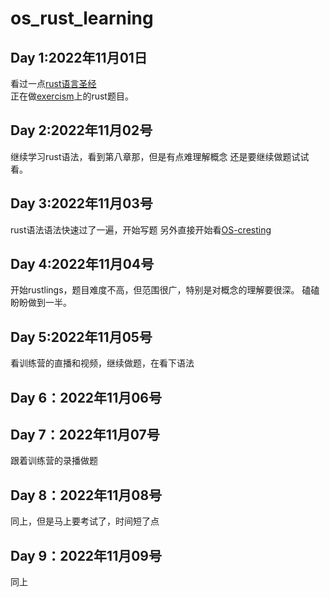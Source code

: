 # os_rust_learning
## Day 1:2022年11月01日
看过一点[rust语言圣经](https://course.rs/about-book.html)  
正在做[exercism](https://exercism.org/)上的rust题目。
## Day 2:2022年11月02号
继续学习rust语法，看到第八章那，但是有点难理解概念
还是要继续做题试试看。
## Day 3:2022年11月03号
rust语法语法快速过了一遍，开始写题
另外直接开始看[OS-cresting](https://rcore-os.cn/rCore-Tutorial-Book-v3/)
## Day 4:2022年11月04号
开始rustlings，题目难度不高，但范围很广，特别是对概念的理解要很深。
磕磕盼盼做到一半。
## Day 5:2022年11月05号
看训练营的直播和视频，继续做题，在看下语法
## Day 6：2022年11月06号

## Day 7：2022年11月07号
跟着训练营的录播做题
## Day 8：2022年11月08号
同上，但是马上要考试了，时间短了点
## Day 9：2022年11月09号
同上
